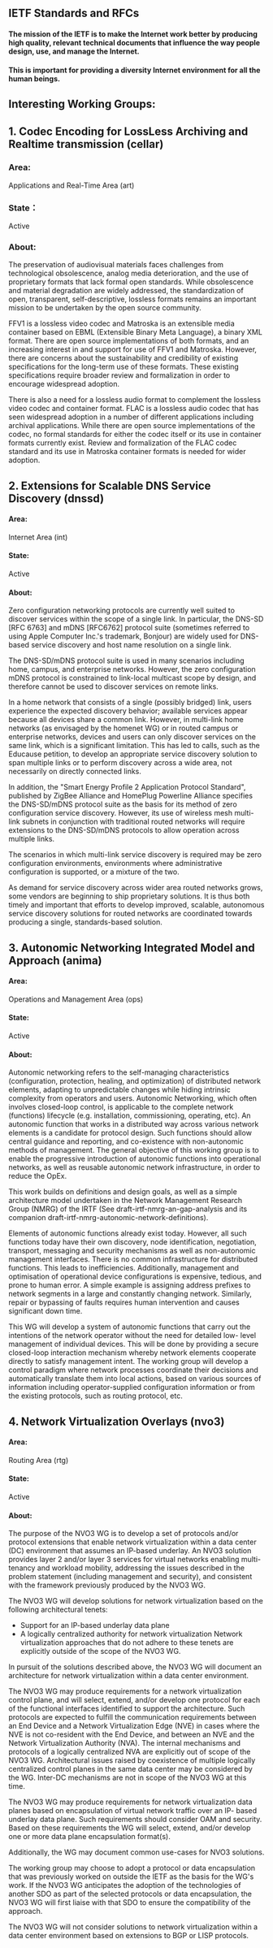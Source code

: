 ## IETF Standards and RFCs

#### The mission of the IETF is to make the Internet work better by producing high quality, relevant technical documents that influence the way people design, use, and manage the Internet.
#### This is important for providing a diversity Internet environment for all the human beings.

## Interesting Working Groups:

## 1. Codec Encoding for LossLess Archiving and Realtime transmission (cellar)
### Area:		
Applications and Real-Time Area (art)
### State： 
Active
### About:

The preservation of audiovisual materials faces challenges from technological obsolescence, analog media deterioration, and the use of proprietary formats that lack formal open standards. While obsolescence and material degradation are widely addressed, the standardization of open, transparent, self-descriptive, lossless formats remains an important mission to be undertaken by the open source community.

FFV1 is a lossless video codec and Matroska is an extensible media container based on EBML (Extensible Binary Meta Language), a binary XML format. There are open source implementations of both formats, and an increasing interest in and support for use of FFV1 and Matroska. However, there are concerns about the sustainability and credibility of existing specifications for the long-term use of these formats. These existing specifications require broader review and formalization in order to encourage widespread adoption.

There is also a need for a lossless audio format to complement the lossless video codec and container format. FLAC is a lossless audio codec that has seen widespread adoption in a number of different applications including archival applications. While there are open source implementations of the codec, no formal standards for either the codec itself or its use in container formats currently exist. Review and formalization of the FLAC codec standard and its use in Matroska container formats is needed for wider adoption.

## 2. Extensions for Scalable DNS Service Discovery (dnssd)
#### Area:
Internet Area (int)
#### State:
Active
#### About:

Zero configuration networking protocols are currently well suited to
discover services within the scope of a single link. In particular,
the DNS-SD [RFC 6763] and mDNS [RFC6762] protocol suite (sometimes
referred to using Apple Computer Inc.'s trademark, Bonjour) are
widely used for DNS-based service discovery and host name resolution
on a single link.

The DNS-SD/mDNS protocol suite is used in many scenarios including
home, campus, and enterprise networks. However, the zero configuration
mDNS protocol is constrained to link-local multicast scope by design,
and therefore cannot be used to discover services on remote links.

In a home network that consists of a single (possibly bridged) link,
users experience the expected discovery behavior; available services
appear because all devices share a common link. However, in multi-link
home networks (as envisaged by the homenet WG) or in routed campus or
enterprise networks, devices and users can only discover services on
the same link, which is a significant limitation. This has led to
calls, such as the Educause petition, to develop an appropriate service
discovery solution to span multiple links or to perform discovery across
a wide area, not necessarily on directly connected links.

In addition, the "Smart Energy Profile 2 Application Protocol Standard",
published by ZigBee Alliance and HomePlug Powerline Alliance specifies
the DNS-SD/mDNS protocol suite as the basis for its method of zero
configuration service discovery. However, its use of wireless mesh
multi-link subnets in conjunction with traditional routed networks will
require extensions to the DNS-SD/mDNS protocols to allow operation
across multiple links.

The scenarios in which multi-link service discovery is required may
be zero configuration environments, environments where administrative
configuration is supported, or a mixture of the two.

As demand for service discovery across wider area routed networks
grows, some vendors are beginning to ship proprietary solutions. It
is thus both timely and important that efforts to develop improved, 
scalable, autonomous service discovery solutions for routed networks 
are coordinated towards producing a single, standards-based solution.

## 3. Autonomic Networking Integrated Model and Approach (anima)
#### Area:
Operations and Management Area (ops)
#### State:
Active
#### About:

Autonomic networking refers to the self-managing characteristics
(configuration, protection, healing, and optimization) of distributed 
network elements, adapting to unpredictable changes while hiding 
intrinsic complexity from operators and users. Autonomic Networking, 
which often involves closed-loop control, is applicable to the complete 
network (functions) lifecycle (e.g. installation, commissioning, 
operating, etc). An autonomic function that works in a distributed way 
across various network elements is a candidate for protocol design. Such 
functions should allow central guidance and reporting, and co-existence 
with non-autonomic methods of management. The general objective of
this working group is to enable the progressive introduction of 
autonomic functions into operational networks, as well as reusable 
autonomic network infrastructure, in order to reduce the OpEx.

This work builds on definitions and design goals, as well as a simple
architecture model undertaken in the Network Management Research Group 
(NMRG) of the IRTF (See draft-irtf-nmrg-an-gap-analysis and its 
companion draft-irtf-nmrg-autonomic-network-definitions).

Elements of autonomic functions already exist today. However, all such 
functions today have their own discovery, node identification, 
negotiation, transport, messaging and security mechanisms as well as 
non-autonomic management interfaces. There is no common infrastructure 
for distributed functions. This leads to inefficiencies. Additionally, 
management and optimisation of operational device configurations is 
expensive, tedious, and prone to human error. A simple example is 
assigning address prefixes to network segments in a large and constantly 
changing network. Similarly, repair or bypassing of faults requires 
human intervention and causes significant down time.

This WG will develop a system of autonomic functions that carry out the
intentions of the network operator without the need for detailed low-
level management of individual devices. This will be done by providing a 
secure closed-loop interaction mechanism whereby network elements 
cooperate directly to satisfy management intent. The working group will 
develop a control paradigm where network processes coordinate their 
decisions and automatically translate them into local actions, based on 
various sources of information including operator-supplied configuration 
information or from the existing protocols, such as routing protocol, 
etc.

## 4. Network Virtualization Overlays (nvo3)
#### Area:
Routing Area (rtg)
#### State:
Active
#### About:

The purpose of the NVO3 WG is to develop a set of protocols and/or 
protocol extensions that enable network virtualization within a data 
center (DC) environment that assumes an IP-based underlay. An NVO3 
solution provides layer 2 and/or layer 3 services for virtual networks 
enabling multi-tenancy and workload mobility, addressing the issues 
described in the problem statement (including management and security), 
and consistent with the framework previously produced by the NVO3 WG.

The NVO3 WG will develop solutions for network virtualization based on 
the following architectural tenets:
- Support for an IP-based underlay data plane
- A logically centralized authority for network virtualization
Network virtualization approaches that do not adhere to these tenets are
explicitly outside of the scope of the NVO3 WG.

In pursuit of the solutions described above, the NVO3 WG will document 
an architecture for network virtualization within a data center 
environment.

The NVO3 WG may produce requirements for a network virtualization
control plane, and will select, extend, and/or develop one protocol
for each of the functional interfaces identified to support the
architecture. Such protocols are expected to fulfill the communication
requirements between an End Device and a Network Virtualization Edge
(NVE) in cases where the NVE is not co-resident with the End Device,
and between an NVE and the Network Virtualization Authority (NVA).
The internal mechanisms and protocols of a logically centralized NVA
are explicitly out of scope of the NVO3 WG. Architectural issues
raised by coexistence of multiple logically centralized control planes
in the same data center may be considered by the WG. Inter-DC
mechanisms are not in scope of the NVO3 WG at this time.

The NVO3 WG may produce requirements for network virtualization data 
planes based on encapsulation of virtual network traffic over an IP-
based underlay data plane. Such requirements should consider OAM and 
security. Based on these requirements the WG will select, extend, and/or 
develop one or more data plane encapsulation format(s).

Additionally, the WG may document common use-cases for NVO3 solutions.

The working group may choose to adopt a protocol or data encapsulation 
that was previously worked on outside the IETF as the basis for the WG's 
work. If the NVO3 WG anticipates the adoption of the technologies of 
another SDO as part of the selected protocols or data encapsulation, the 
NVO3 WG will first liaise with that SDO to ensure the compatibility of 
the approach.

The NVO3 WG will not consider solutions to network virtualization
within a data center environment based on extensions to BGP or LISP
protocols.
